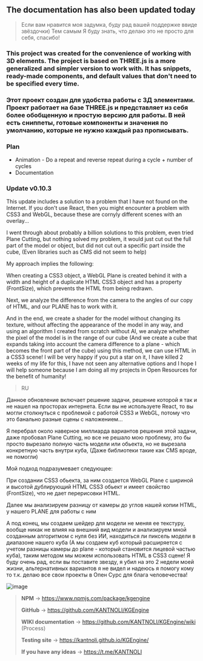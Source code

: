 ## The documentation has also been updated today

> Если вам нравится моя задумка, буду рад вашей поддержке ввиде звёздочки) Тем самым Я буду знать, что делаю это не просто для себя, спасибо!

### This project was created for the convenience of working with 3D elements. The project is based on THREE.js is a more generalized and simpler version to work with. It has snippets, ready-made components, and default values that don't need to be specified every time.
### Этот проект создан для удобства работы с 3Д элементами. Проект работает на базе THREE.js и представляет из себя более обобщенную и простую версию для работы. В ней есть сниппеты, готовые компоненты и значения по умолчанию, которые не нужно каждый раз прописывать. 

###  **Plan**
- Animation - Do a repeat and reverse repeat during a cycle + number of cycles
- Documentation


### Update v0.10.3
This update includes a solution to a problem that I have not found on the Internet. If you don't use React, then you might encounter a problem with CSS3 and WebGL, because these are cornyly different scenes with an overlay... 

I went through about probably a billion solutions to this problem, even tried Plane Cutting, but nothing solved my problem, it would just cut out the full part of the model or object, but did not cut out a specific part inside the cube, (Even libraries such as CMS did not seem to help)

My approach implies the following:

When creating a CSS3 object, a WebGL Plane is created behind it with a width and height of a duplicate HTML CSS3 object and has a property (FrontSize), which prevents the HTML from being redrawn. 

Next, we analyze the difference from the camera to the angles of our copy of HTML, and our PLANE has to work with it.

And in the end, we create a shader for the model without changing its texture, without affecting the appearance of the model in any way, and using an algorithm I created from scratch without AI, we analyze whether the pixel of the model is in the range of our cube (And we create a cube that expands taking into account the camera difference to a plane - which becomes the front part of the cube) using this method, we can use HTML in a CSS3 scene! I will be very happy if you put a star on it, I have killed 2 weeks of my life for this, I have not seen any alternative options and I hope I will help someone because I am doing all my projects in Open Resources for the benefit of humanity!

> RU

Данное обновление включает решение задачи, решение которой я так и не нашел на просторах интернета. Если вы не используете React, то вы могли столкнуться с проблемой с работой CSS3 и WebGL, потому что это банально разные сцены с наложением... 

Я перебрал около наверное миллиарда вариантов решения этой задачи, даже пробовал Plane Cutting, но все не решало мою проблему, это бы просто вырезало полную часть модели или обьекта, но не  вырезала конкретную часть внутри куба, (Даже библиотеки такие как CMS вроде, не помогли)

Мой подход подразумевает следующее:

При создании CSS3 обьекта, за ним создается WebGL Plane с шириной и высотой дублирующий HTML CSS3  обьект и имеет свойство (FrontSize), что не дает перерисовки HTML. 

Далее мы анализируем разницу от камеры до углов нашей копии HTML, у нашего PLANE для работы с ним

А под конец, мы создаем шейдер для модели не меняя ее текстуру, вообще никак не влияя на внешний вид модели и анализируем мной созданным алгоритмом с нуля без ИИ, находиться ли пиксель модели в диапазоне нашего куба (А мы создаем куб который расширяется с учетом разницы камеры до plane - который становится лицевой частью куба), таким методом мы можем использовать HTML в CSS3 сцене! Я буду очень рад, если вы поставите звезду, я убил на это 2 недели моей жизни, альтернативных вариантов я не видел и надеюсь я помогу кому то т.к. делаю все свои проекты в Опен Сурс для блага человечества! 

![image](https://github.com/user-attachments/assets/e79434ee-bfad-4107-acf2-90cf293f70fc)


> **NPM** -> https://www.npmjs.com/package/kgengine
>
> **GitHub** -> https://github.com/KANTNOLI/KGEngine
> 
> **WIKI documentation** -> https://github.com/KANTNOLI/KGEngine/wiki (Process)
> 
> **Testing site** -> https://kantnoli.github.io/KGEngine/
>
> **If you have any ideas** -> https://t.me/KANTNOLI
